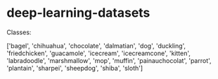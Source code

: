 # deep-learning-datasets

Classes:

['bagel', 'chihuahua', 'chocolate', 'dalmatian', 'dog', 'duckling', 'friedchicken', 'guacamole', 'icecream', 'icecreamcone', 'kitten', 'labradoodle', 'marshmallow', 'mop', 'muffin', 'painauchocolat', 'parrot', 'plantain', 'sharpei', 'sheepdog', 'shiba', 'sloth']

